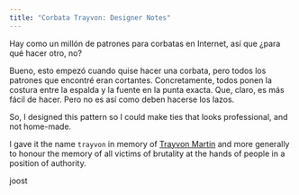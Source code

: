 ```yaml
---
title: "Corbata Trayvon: Designer Notes"
---
```


Hay como un millón de patrones para corbatas en Internet, así que ¿para qué hacer otro, no?

Bueno, esto empezó cuando quise hacer una corbata, pero todos los patrones que encontré eran cortantes. Concretamente, todos ponen la costura entre la espalda y la fuente en la punta exacta. Que, claro, es más fácil de hacer. Pero no es así como deben hacerse los lazos.

So, I designed this pattern so I could make ties that looks professional, and not home-made.

I gave it the name `trayvon` in memory of [Trayvon Martin](https://en.wikipedia.org/wiki/Trayvon_Martin) and more generally to honour the memory of all victims of brutality at the hands of people in a position of authority.

joost
